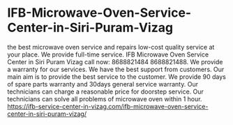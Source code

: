 # IFB-Microwave-Oven-Service-Center-in-Siri-Puram-Vizag
 the best microwave oven service and repairs low-cost quality service at your place. We provide full-time service. IFB Microwave Oven Service Center in Siri Puram Vizag call now: 8688821484 8688821488. We provide a warranty for our services. We have the best support from customers. Our main aim is to provide the best service to the customer. We provide 90 days of spare parts warranty and 30days general service warranty. Our technicians can charge a reasonable price for doorstep service. Our technicians can solve all problems of microwave oven within 1 hour. https://ifb-service-center-in-vizag.com/ifb-microwave-oven-service-center-in-siri-puram-vizag/
